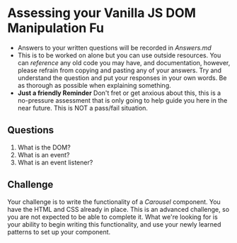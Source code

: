 # Assessing your Vanilla JS DOM Manipulation Fu
* Answers to your written questions will be recorded in *Answers.md*
* This is to be worked on alone but you can use outside resources. You can *reference* any old code you may have, and documentation, however, please refrain from copying and pasting any of your answers. Try and understand the question and put your responses in your own words. Be as thorough as possible when explaining something.
* **Just a friendly Reminder** Don't fret or get anxious about this, this is a no-pressure assessment that is only going to help guide you here in the near future. This is NOT a pass/fail situation.

## Questions
1. What is the DOM?
2. What is an event?
2. What is an event listener?

## Challenge
Your challenge is to write the functionality of a *Carousel* component. You have the HTML and CSS already in place. This is an advanced challenge, so you are not expected to be able to complete it. What we're looking for is your ability to begin writing this functionality, and use your newly learned patterns to set up your component.